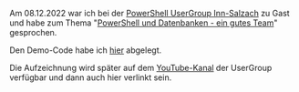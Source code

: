 Am 08.12.2022 war ich bei der [PowerShell UserGroup Inn-Salzach](https://www.meetup.com/de-DE/PowerShell-UserGroup-Inn-Salzach) zu Gast und habe zum Thema "[PowerShell und Datenbanken - ein gutes Team](https://www.meetup.com/de-DE/PowerShell-UserGroup-Inn-Salzach/events/289186268)" gesprochen.

Den Demo-Code habe ich [hier](2022-12-08-PowerShell_und_Datenbanken.ps1) abgelegt.

Die Aufzeichnung wird später auf dem [YouTube-Kanal](https://www.youtube.com/@powershellusergroupinn-sal4778) der UserGroup verfügbar und dann auch hier verlinkt sein.
